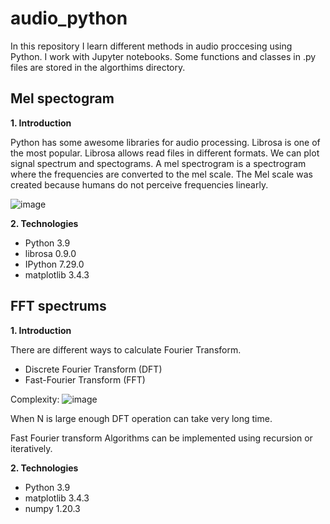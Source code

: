 # audio_python

In this repository I learn different methods in audio proccesing using Python. 
I work with Jupyter notebooks. Some functions and classes in .py files are stored in the algorthims directory.

## Mel spectogram

**1. Introduction**

Python has some awesome libraries for audio processing. Librosa is one of the most popular. Librosa allows read files in different formats. 
We can plot signal spectrum and spectograms. A mel spectrogram is a spectrogram where the frequencies are converted to the mel scale. The Mel scale was created because humans do not perceive frequencies linearly. 

![image](https://user-images.githubusercontent.com/61761700/154109856-742abcbe-9601-414a-91b2-60c31370924f.png)


**2. Technologies**
* Python 3.9
* librosa 0.9.0
* IPython 7.29.0
* matplotlib 3.4.3
## FFT spectrums

**1. Introduction**

There are different ways to calculate Fourier Transform. 
* Discrete Fourier Transform (DFT)
* Fast-Fourier Transform (FFT)

Complexity: 
![image](https://user-images.githubusercontent.com/61761700/154111231-dd7ca63a-e5ad-46b6-84ea-44966bf47846.png)

When N is large enough DFT operation can take very long time.

Fast Fourier transform Algorithms can be implemented using recursion or iteratively.


**2. Technologies**
* Python 3.9
* matplotlib 3.4.3
* numpy 1.20.3
